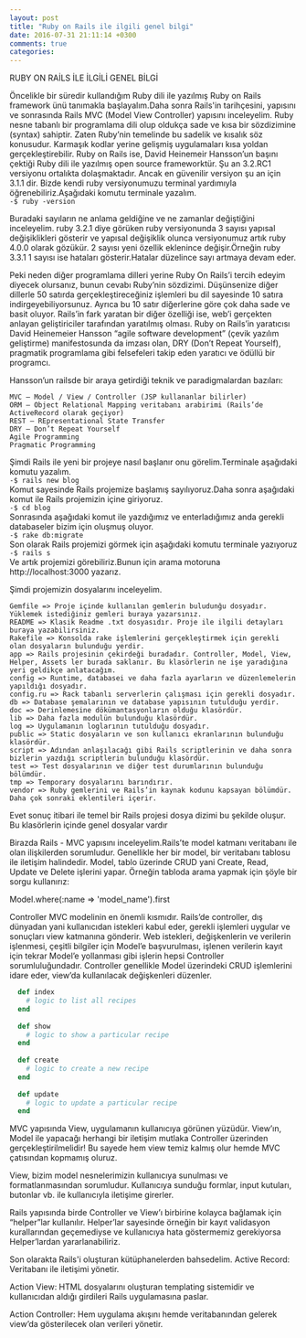 ```yaml
---
layout: post
title: "Ruby on Rails ile ilgili genel bilgi"
date: 2016-07-31 21:11:14 +0300
comments: true
categories: 
---
```

 RUBY ON RAİLS İLE İLGİLİ GENEL BİLGİ

 Öncelikle bir süredir kullandığım Ruby dili ile yazılmış Ruby on Rails framework ünü tanımakla başlayalım.Daha sonra Rails'in tarihçesini, yapısını ve sonrasında Rails MVC (Model View Controller) yapısını inceleyelim.
 Ruby nesne tabanlı bir programlama dili olup oldukça sade ve kısa bir sözdizimine (syntax) sahiptir. Zaten Ruby’nin temelinde bu sadelik ve kısalık söz konusudur. Karmaşık kodlar yerine gelişmiş uygulamaları kısa yoldan gerçekleştirebilir.
 Ruby on Rails ise, David Heinemeir Hansson’un başını çektiği Ruby dili ile yazılmış open source frameworktür. Şu an 3.2.RC1 versiyonu ortalıkta dolaşmaktadır. Ancak en güvenilir versiyon şu an için 3.1.1 dir.
 Bizde kendi ruby versiyonumuzu terminal yardımıyla öğrenebiliriz.Aşağıdaki komutu terminale yazalım.
 <br>`-$ ruby -version`<br>

 Buradaki sayıların ne anlama geldiğine ve ne zamanlar değiştiğini inceleyelim.
 ruby 3.2.1 diye görüken ruby versiyonunda
 3 sayısı yapısal değişiklikleri gösterir ve yapısal değişiklik olunca versiyonumuz artık ruby 4.0.0 olarak gözükür.
 2 sayısı yeni özellik eklenince değişir.Örneğin ruby 3.3.1
 1 sayısı ise hataları gösterir.Hatalar düzelince sayı artmaya devam eder.

 Peki neden diğer programlama dilleri yerine Ruby On Rails’i tercih edeyim diyecek olursanız, bunun cevabı Ruby’nin sözdizimi. Düşünsenize diğer dillerle 50 satırda gerçekleştireceğiniz işlemleri bu dil sayesinde 10 satıra indirgeyebiliyorsunuz. Ayrıca bu 10 satır diğerlerine göre çok daha sade ve basit oluyor.
 Rails’in fark yaratan bir diğer özelliği ise, web’i gerçekten anlayan geliştiriciler tarafından yaratılmış olması.
 Ruby on Rails’in yaratıcısı David Heinemeier Hansson “agile software development” (çevik yazılım geliştirme) manifestosunda da imzası olan, DRY (Don’t Repeat Yourself), pragmatik programlama gibi felsefeleri takip eden yaratıcı ve ödüllü bir programcı.

Hansson’un railsde bir araya getirdiği teknik ve paradigmalardan bazıları:

    MVC – Model / View / Controller (JSP kullananlar bilirler)
    ORM – Object Relational Mapping veritabanı arabirimi (Rails’de ActiveRecord olarak geçiyor)
    REST – REpresentational State Transfer
    DRY – Don’t Repeat Yourself
    Agile Programming
    Pragmatic Programming
 
 Şimdi Rails ile yeni bir projeye nasıl başlanır onu görelim.Terminale aşağıdaki komutu yazalım.
 <br>`-$ rails new blog`<br>
 Komut sayesinde Rails projemize başlamış sayılıyoruz.Daha sonra aşağıdaki komut ile Rails projemizin içine giriyoruz.
 <br>`-$ cd blog`<br>
 Sonrasında aşağıdaki komut ile yazdığımız ve enterladığımız anda gerekli databaseler bizim için oluşmuş oluyor.
 <br>`-$ rake db:migrate`<br>
 Son olarak Rails projemizi görmek için aşağıdaki komutu terminale yazıyoruz
 <br>`-$ rails s`<br>
 Ve artık projemizi görebiliriz.Bunun için arama motoruna http://localhost:3000 yazarız.

 Şimdi projemizin dosyalarını inceleyelim.

    Gemfile => Proje içinde kullanılan gemlerin buludunğu dosyadır. Yüklemek istediğiniz gemleri buraya yazarsınız.
    README => Klasik Readme .txt dosyasıdır. Proje ile ilgili detayları buraya yazabilirsiniz.
    Rakefile => Konsolda rake işlemlerini gerçekleştirmek için gerekli olan dosyaların bulunduğu yerdir.
    app => Rails projesinin çekirdeği buradadır. Controller, Model, View, Helper, Assets ler burada saklanır. Bu klasörlerin ne işe yaradığına yeri geldikçe anlatacağım.
    config => Runtime, databasei ve daha fazla ayarların ve düzenlemelerin yapıldığı dosyadır.
    config.ru => Rack tabanlı serverlerin çalışması için gerekli dosyadır.
    db => Database şemalarının ve database yapısının tutulduğu yerdir.
    doc => Derinlemesine dökümantasyonların olduğu klasördür.
    lib => Daha fazla modulün bulunduğu klasördür.
    log => Uygulamanın loglarının tutulduğu dosyadır.
    public => Static dosyaların ve son kullanıcı ekranlarının bulunduğu klasördür.
    script => Adından anlaşılacağı gibi Rails scriptlerinin ve daha sonra bizlerin yazdığı scriptlerin bulunduğu klasördür.
    test => Test dosyalarının ve diğer test durumlarının bulunduğu bölümdür.
    tmp => Temporary dosyalarını barındırır.
    vendor => Ruby gemlerini ve Rails’in kaynak kodunu kapsayan bölümdür. Daha çok sonraki eklentileri içerir.
 Evet sonuç itibari ile temel bir Rails projesi dosya dizimi bu şekilde oluşur. Bu klasörlerin içinde genel dosyalar vardır
 
 Birazda Rails - MVC yapısını inceleyelim.Rails’te model katmanı veritabanı ile olan ilişkilerden sorumludur. Genellikle her bir model, bir veritabanı tablosu ile iletişim halindedir. Model, tablo üzerinde CRUD yani Create, Read, Update ve Delete işlerini yapar. Örneğin tabloda arama yapmak için şöyle bir sorgu kullanırız: 

  Model.where(:name => 'model_name').first


 Controller MVC modelinin en önemli kısmıdır. Rails’de controller, dış dünyadan yani kullanıcıdan istekleri kabul eder, gerekli işlemleri uygular ve sonuçları view katmanına gönderir. Web istekleri, değişkenlerin ve verilerin işlenmesi, çeşitli bilgiler için Model’e başvurulması, işlenen verilerin kayıt için tekrar Model’e yollanması gibi işlerin hepsi Controller sorumluluğundadır. Controller genellikle Model üzerindeki CRUD işlemlerini idare eder, view’da kullanılacak değişkenleri düzenler.
```ruby
  def index
    # logic to list all recipes
  end
 
  def show
    # logic to show a particular recipe
  end
 
  def create
    # logic to create a new recipe
  end
 
  def update
    # logic to update a particular recipe
  end
```


 MVC yapısında View, uygulamanın kullanıcıya görünen yüzüdür. View’ın, Model ile yapacağı herhangi bir iletişim mutlaka Controller üzerinden gerçekleştirilmelidir! Bu sayede hem view temiz kalmış olur hemde MVC çatısından kopmamış oluruz.

View, bizim model nesnelerimizin kullanıcıya sunulması ve formatlanmasından sorumludur. Kullanıcıya sunduğu formlar, input kutuları, butonlar vb. ile kullanıcıyla iletişime girerler.

Rails yapısında birde Controller ve View’ı birbirine kolayca bağlamak için “helper”lar kullanılır. Helper’lar sayesinde örneğin bir kayıt validasyon kurallarından geçemediyse ve kullanıcıya hata göstermemiz gerekiyorsa Helper’lardan yararlanabiliriz.

 Son olarakta Rails'i oluşturan kütüphanelerden bahsedelim.
Active Record: Veritabanı ile iletişimi yönetir.

Action View: HTML dosyalarını oluşturan templating sistemidir ve kullanıcıdan aldığı girdileri Rails uygulamasına paslar.

Action Controller: Hem uygulama akışını hemde veritabanından gelerek view’da gösterilecek olan verileri yönetir.

